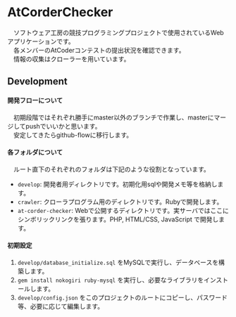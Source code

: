AtCorderChecker
===============

　ソフトウェア工房の競技プログラミングプロジェクトで使用されているWebアプリケーションです。  
　各メンバーのAtCoderコンテストの提出状況を確認できます。  
　情報の収集はクローラーを用いています。

Development
-----------
#### 開発フローについて
　初期段階ではそれぞれ勝手にmaster以外のブランチで作業し、masterにマージしてpushでいいかと思います。  
　安定してきたらgithub-flowに移行します。

#### 各フォルダについて
　ルート直下のそれぞれのフォルダは下記のような役割となっています。  

- `develop`: 開発者用ディレクトリです。初期化用sqlや開発メモ等を格納します。
- `crawler`: クローラプログラム用のディレクトリです。Rubyで開発します。
- `at-corder-checker`: Webで公開するディレクトリです。実サーバではここにシンボリックリンクを張ります。PHP, HTML/CSS, JavaScript で開発します。

#### 初期設定

1. `develop/database_initialize.sql` をMySQLで実行し、データベースを構築します。
2. `gem install nokogiri ruby-mysql` を実行し、必要なライブラリをインストールします。
3. `develop/config.json` をこのプロジェクトのルートにコピーし、パスワード等、必要に応じて編集します。
